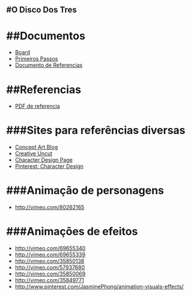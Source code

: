 #O Disco Dos Tres
-------------

##Documentos
=============
- [Board](https://trello.com/b/dUwslVfF/disco-dos-tres#)
- [Primeiros Passos](https://docs.google.com/document/d/1C_RiCYuzX_jf8Qp1xqYUCJywO8-pDENMQXJt8gytifY/edit)
- [Documento de Referencias](https://docs.google.com/document/d/19h12HR6Xowk09nJDq9ciqvtvdCfTrmqmrfN88UurWrE/edit)

##Referencias
=============
- [PDF de referencia](http://moostache.com.br/download/old_dragon(2)/aventuras/DB4_Disco%20dos%20Tr%C3%AAs%201.pdf)



###Sites para referências diversas
=============
- [Concept Art Blog](http://theconceptartblog.com/)
- [Creative Uncut](http://www.creativeuncut.com/)
- [Character Design Page](http://www.characterdesignpage.com/)
- [Pinterest: Character Design](http://www.pinterest.com/characterdesigh/)

###Animação de personagens
=============
- http://vimeo.com/80262165

###Animações de efeitos
=============
- http://vimeo.com/69655340
- http://vimeo.com/69655339
- http://vimeo.com/35850138
- http://vimeo.com/57937680
- http://vimeo.com/35850069
- http://vimeo.com/35849771
- http://www.pinterest.com/JasminePhong/animation-visuals-effects/
